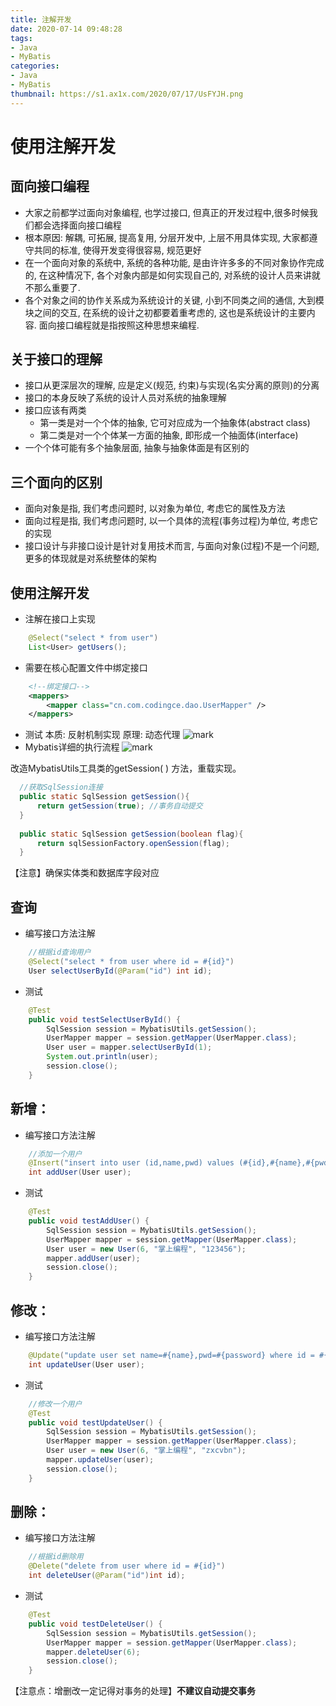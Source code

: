 ```yaml
---
title: 注解开发
date: 2020-07-14 09:48:28
tags:
- Java
- MyBatis
categories: 
- Java
- MyBatis
thumbnail: https://s1.ax1x.com/2020/07/17/UsFYJH.png
---
```

# 使用注解开发
## 面向接口编程
- 大家之前都学过面向对象编程, 也学过接口, 但真正的开发过程中,很多时候我们都会选择面向接口编程
- 根本原因: 解耦, 可拓展, 提高复用, 分层开发中, 上层不用具体实现, 大家都遵守共同的标准, 使得开发变得很容易, 规范更好
- 在一个面向对象的系统中, 系统的各种功能, 是由许许多多的不同对象协作完成的, 在这种情况下, 各个对象内部是如何实现自己的, 对系统的设计人员来讲就不那么重要了.
- 各个对象之间的协作关系成为系统设计的关键, 小到不同类之间的通信, 大到模块之间的交互, 在系统的设计之初都要着重考虑的, 这也是系统设计的主要内容. 面向接口编程就是指按照这种思想来编程.
## 关于接口的理解
- 接口从更深层次的理解, 应是定义(规范, 约束)与实现(名实分离的原则)的分离
- 接口的本身反映了系统的设计人员对系统的抽象理解
- 接口应该有两类
    - 第一类是对一个个体的抽象, 它可对应成为一个抽象体(abstract class)
    - 第二类是对一个个体某一方面的抽象, 即形成一个抽面体(interface)
- 一个个体可能有多个抽象层面, 抽象与抽象体面是有区别的
## 三个面向的区别
- 面向对象是指, 我们考虑问题时, 以对象为单位, 考虑它的属性及方法
- 面向过程是指, 我们考虑问题时, 以一个具体的流程(事务过程)为单位, 考虑它的实现
- 接口设计与非接口设计是针对复用技术而言, 与面向对象(过程)不是一个问题, 更多的体现就是对系统整体的架构

## 使用注解开发
- 注解在接口上实现
```java
    @Select("select * from user")
    List<User> getUsers();
```
- 需要在核心配置文件中绑定接口
```xml
    <!--绑定接口-->
    <mappers>
        <mapper class="cn.com.codingce.dao.UserMapper" />
    </mappers>
```
- 测试
本质: 反射机制实现
原理: 动态代理
![mark](http://image.codingce.com.cn/blog/20200715/061100907.png)
- Mybatis详细的执行流程
![mark](http://image.codingce.com.cn/blog/20200715/065248506.png)


改造MybatisUtils工具类的getSession( ) 方法，重载实现。
```java
  //获取SqlSession连接
  public static SqlSession getSession(){
      return getSession(true); //事务自动提交
  }
 
  public static SqlSession getSession(boolean flag){
      return sqlSessionFactory.openSession(flag);
  }
```
【注意】确保实体类和数据库字段对应

## 查询
- 编写接口方法注解

```java
    //根据id查询用户
    @Select("select * from user where id = #{id}")
    User selectUserById(@Param("id") int id);
```
- 测试
```java
    @Test
    public void testSelectUserById() {
        SqlSession session = MybatisUtils.getSession();
        UserMapper mapper = session.getMapper(UserMapper.class);
        User user = mapper.selectUserById(1);
        System.out.println(user);
        session.close();
    }
```
## 新增：

- 编写接口方法注解

```java
    //添加一个用户
    @Insert("insert into user (id,name,pwd) values (#{id},#{name},#{pwd})")
    int addUser(User user);
```
- 测试
```java
    @Test
    public void testAddUser() {
        SqlSession session = MybatisUtils.getSession();
        UserMapper mapper = session.getMapper(UserMapper.class);
        User user = new User(6, "掌上编程", "123456");
        mapper.addUser(user);
        session.close();
    }
```
## 修改：
- 编写接口方法注解
```java
    @Update("update user set name=#{name},pwd=#{password} where id = #{id}")
    int updateUser(User user);
```
- 测试
```java
    //修改一个用户
    @Test
    public void testUpdateUser() {
        SqlSession session = MybatisUtils.getSession();
        UserMapper mapper = session.getMapper(UserMapper.class);
        User user = new User(6, "掌上编程", "zxcvbn");
        mapper.updateUser(user);
        session.close();
    }
```

## 删除：

- 编写接口方法注解
```java
    //根据id删除用
    @Delete("delete from user where id = #{id}")
    int deleteUser(@Param("id")int id);
```
- 测试
```java
    @Test
    public void testDeleteUser() {
        SqlSession session = MybatisUtils.getSession();
        UserMapper mapper = session.getMapper(UserMapper.class);
        mapper.deleteUser(6);
        session.close();
    }
```
【注意点：增删改一定记得对事务的处理】**不建议自动提交事务**
